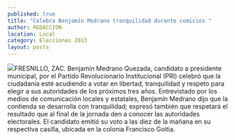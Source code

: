 ```yaml
---
published: true
title: "Celebra Benjamín Medrano tranquilidad durante comicios "
author: REDACCION
location: Local
category: Elecciones 2013
layout: posts
---
```


![](http://i.imgur.com/YvEYLyJm.jpg)FRESNILLO, ZAC. Benjamín Medrano Quezada, candidato a presidente municipal, por el Partido Revolucionario Institucional (PRI) celebró que la ciudadanía esté acudiendo a votar en libertad, tranquilidad y respeto para elegir a sus autoridades de los próximos tres años.
Entrevistado por los medios de comunicación locales y estatales, Benjamín Medrano dijo que la contienda se desarrolla con tranquilidad; expresó también que respetará el resultado que al final de la jornada den a conocer las autoridades electorales.
El candidato emitió su voto a las diez de la mañana en su respectiva casilla, ubicada en la colonia Francisco Goitia. 
